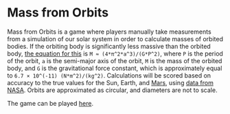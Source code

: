# Mass from Orbits

Mass from Orbits is a game where players manually take measurements from a simulation of our solar system in order to calculate masses of orbited bodies. If the orbiting body is significantly less massive than the orbited body, [the equation for this](http://www.astronomy.ohio-state.edu/~thompson/1101/lecture_orbits_gravity.html) is `M ≈ (4*π^2*a^3)/(G*P^2)`, where `P` is the period of the orbit, `a` is the semi-major axis of the orbit, `M` is the mass of the orbited body, and `G` is the gravitational force constant, which is approximately equal to `6.7 × 10^(-11) (N*m^2)/(kg^2)`. Calculations will be scored based on accuracy to the true values for the Sun, Earth, and [Mars](https://mars.nasa.gov/all-about-mars/moons/summary/), using [data from NASA](https://nssdc.gsfc.nasa.gov/planetary/factsheet/). Orbits are approximated as circular, and diameters are not to scale.

The game can be played [here](https://parameterized.github.io/mass-from-orbits/).